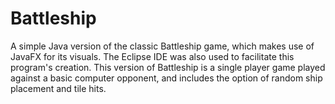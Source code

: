 # Battleship
A simple Java version of the classic Battleship game, which makes use of JavaFX for its visuals. The Eclipse IDE was also used to facilitate this program's creation. This version of Battleship is a single player game played against a basic computer opponent, and includes the option of random ship placement and tile hits.
